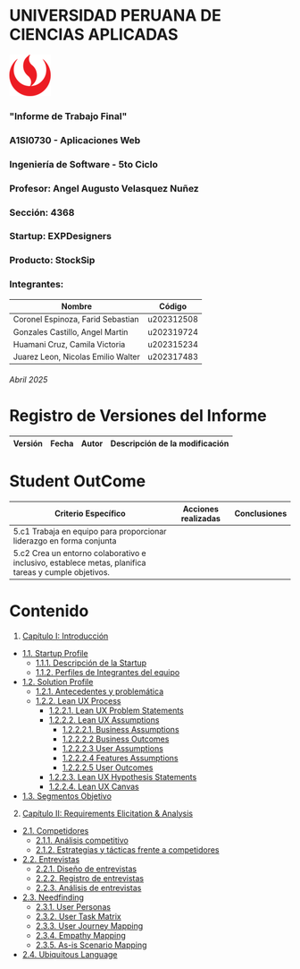 # UNIVERSIDAD PERUANA DE CIENCIAS APLICADAS

![logo_upc](img/README/upc_logo.png)

### "Informe de Trabajo Final"
### A1SI0730 - Aplicaciones Web
### Ingeniería de Software - 5to Ciclo
### Profesor: Angel Augusto Velasquez Nuñez
### Sección: 4368
### Startup: EXPDesigners
### Producto: StockSip
### Integrantes:

| Nombre                             | Código     |
|------------------------------------|------------|
| Coronel Espinoza, Farid Sebastian  | u202312508 |
| Gonzales Castillo, Angel Martin    | u202319724 |
| Huamani Cruz, Camila Victoria      | u202315234 |
| Juarez Leon, Nicolas Emilio Walter | u202317483 |

###### Abril 2025

# Registro de Versiones del Informe

| Versión | Fecha   | Autor                        | Descripción de la modificación                                            |
|---------|---------|------------------------------|---------------------------------------------------------------------------|

# Student OutCome
 
| Criterio Específico                                                                                  | Acciones realizadas                        | Conclusiones                            |
|------------------------------------------------------------------------------------------------------|--------------------------------------------|-----------------------------------------|
| 5.c1 Trabaja en equipo para proporcionar liderazgo en forma conjunta                                 |                                            |                                         |
| 5.c2 Crea un entorno colaborativo e inclusivo, establece metas, planifica tareas y cumple objetivos. |                                            |                                         |

# Contenido

1. [Capítulo I: Introducción](docs/Chapter-I.md/#capítulo-1-introducción-)
- [1.1. Startup Profile](docs/Chapter-I.md/#_11-startup-profile_-)
    - [1.1.1. Descripción de la Startup](docs/Chapter-I.md/#111-descripción-de-la-startup-)
    - [1.1.2. Perfiles de Integrantes del equipo](docs/Chapter-I.md/#112-perfiles-de-integrantes-del-equipo-)
- [1.2. Solution Profile](docs/Chapter-I.md/#_12-solution-profile_-)
    - [1.2.1. Antecedentes y problemática](docs/Chapter-I.md/#121-antecedentes-y-problemática-)
    - [1.2.2. Lean UX Process](docs/Chapter-I.md/#122-lean-ux-process-)
        - [1.2.2.1. Lean UX Problem Statements](docs/Chapter-I.md/#1221-lean-ux-problems-statements-)
        - [1.2.2.2. Lean UX Assumptions](docs/Chapter-I.md/#1222-lean-ux-assumptions-)
            - [1.2.2.2.1. Business Assumptions](docs/Chapter-I.md/#12221-business-assumptions)
            - [1.2.2.2.2 Business Outcomes](docs/Chapter-I.md/#12222-business-outcomes)
            - [1.2.2.2.3 User Assumptions](docs/Chapter-I.md/#12223-user-assumptions)
            - [1.2.2.2.4 Features Assumptions](docs/Chapter-I.md/#12224-features-assumptions)
            - [1.2.2.2.5 User Outcomes](docs/Chapter-I.md/#12225-user-outcomes)
        - [1.2.2.3. Lean UX Hypothesis Statements](docs/Chapter-I.md/#1223-lean-ux-hypothesis-statements-)
        - [1.2.2.4. Lean UX Canvas](docs/Chapter-I.md/#1224-lean-ux-canvas-)
- [1.3. Segmentos Objetivo](docs/Chapter-I.md/#_13-segmentos-objetivo_-)


2. [Capítulo II: Requirements Elicitation & Analysis](docs/Chapter-II.md/#capítulo-2-requirements-elicitation--analysis-)
- [2.1. Competidores](docs/Chapter-II.md/#_21-competidores_-)
    - [2.1.1. Análisis competitivo](docs/Chapter-II.md/#211-análisis-competitivo-)
    - [2.1.2. Estrategias y tácticas frente a competidores](docs/Chapter-II.md#212-estrategias-y-tácticas-frente-a-competidores)
- [2.2. Entrevistas](docs/Chapter-II.md/#_22-entrevistas_-)
    - [2.2.1. Diseño de entrevistas](docs/Chapter-II.md/#221-diseño-de-entrevistas-)
    - [2.2.2. Registro de entrevistas](docs/Chapter-II.md/#222-registro-de-entrevistas-)
    - [2.2.3. Análisis de entrevistas](docs/Chapter-II.md/#223-análisis-de-entrevistas-)
- [2.3. Needfinding](docs/Chapter-II.md/#_23-needfinding_-)
    - [2.3.1. User Personas](docs/Chapter-II.md/#231-users-persona-)
    - [2.3.2. User Task Matrix](docs/Chapter-II.md/#232-user-task-matrix-)
    - [2.3.3. User Journey Mapping](docs/Chapter-II.md/#233-user-journey-mapping-)
    - [2.3.4. Empathy Mapping](docs/Chapter-II.md/#234-empathy-mapping-)
    - [2.3.5. As-is Scenario Mapping](docs/Chapter-II.md/#235-as-is-scenario-mapping-)
- [2.4. Ubiquitous Language](docs/Chapter-II.md/#_24-ubiquitous-language_-)



